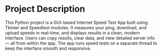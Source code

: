 # Project Description

This Python project is a GUI-based Internet Speed Test App built using Tkinter and Speedtest modules.
It measures your ping, download, and upload speeds in real-time, and displays results in a clean, modern interface.
Users can copy results, clear data, and view detailed server info — all from within the app.
The app runs speed tests on a separate thread to keep the interface smooth and responsive.